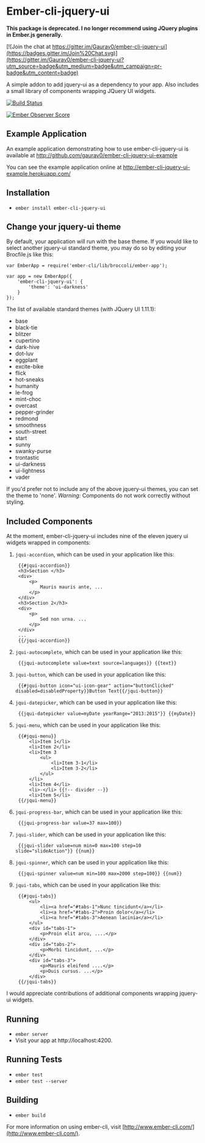 # Ember-cli-jquery-ui

**This package is deprecated. I no longer recommend using JQuery plugins in Ember.js generally.** 

[![Join the chat at https://gitter.im/Gaurav0/ember-cli-jquery-ui](https://badges.gitter.im/Join%20Chat.svg)](https://gitter.im/Gaurav0/ember-cli-jquery-ui?utm_source=badge&utm_medium=badge&utm_campaign=pr-badge&utm_content=badge)

A simple addon to add jquery-ui as a dependency to your app. Also includes a small library of components wrapping JQuery UI widgets.

[![Build Status](https://travis-ci.org/Gaurav0/ember-cli-jquery-ui.svg?branch=master)](https://travis-ci.org/Gaurav0/ember-cli-jquery-ui)

[![Ember Observer Score](http://emberobserver.com/badges/ember-cli-jquery-ui.svg)](http://emberobserver.com/addons/ember-cli-jquery-ui)

## Example Application

An example application demonstrating how to use ember-cli-jquery-ui is available at
http://github.com/gaurav0/ember-cli-jquery-ui-example

You can see the example application online at
http://ember-cli-jquery-ui-example.herokuapp.com/

## Installation

* `ember install ember-cli-jquery-ui`

## Change your jquery-ui theme

By default, your application will run with the base theme. If you would like to select another jquery-ui standard theme,
you may do so by editing your Brocfile.js like this:

    var EmberApp = require('ember-cli/lib/broccoli/ember-app');

    var app = new EmberApp({
        'ember-cli-jquery-ui': {
            'theme': 'ui-darkness'
        }
    });

The list of available standard themes (with JQuery UI 1.11.1):

* base
* black-tie
* blitzer
* cupertino
* dark-hive
* dot-luv
* eggplant
* excite-bike
* flick
* hot-sneaks
* humanity
* le-frog
* mint-choc
* overcast
* pepper-grinder
* redmond
* smoothness
* south-street
* start
* sunny
* swanky-purse
* trontastic
* ui-darkness
* ui-lightness
* vader

If you'd prefer not to include any of the above jquery-ui themes, you can set
the theme to 'none'. *Warning:* Components do not work correctly without styling.

## Included Components

At the moment, ember-cli-jquery-ui includes nine of the eleven jquery ui widgets wrapped in components:

1. `jqui-accordion`, which can be used in your application like this:

        {{#jqui-accordion}}
        <h3>Section </h3>
        <div>
            <p>
                Mauris mauris ante, ...
            </p>
        </div>
        <h3>Section 2</h3>
        <div>
            <p>
                Sed non urna. ...
            </p>
        </div>
        ...
        {{/jqui-accordion}}

2. `jqui-autocomplete`, which can be used in your application like this:

        {{jqui-autocomplete value=text source=languages}} {{text}}

3. `jqui-button`, which can be used in your application like this:

        {{#jqui-button icon="ui-icon-gear" action="buttonClicked" disabled=disabledProperty}}Button Text{{/jqui-button}}

4. `jqui-datepicker`, which can be used in your application like this:

        {{jqui-datepicker value=myDate yearRange="2013:2015"}} {{myDate}}
        
5. `jqui-menu`, which can be used in your application like this:

        {{#jqui-menu}}
            <li>Item 1</li>
            <li>Item 2</li>
            <li>Item 3
                <ul>
                    <li>Item 3-1</li>
                    <li>Item 3-2</li>
                </ul>
            </li>
            <li>Item 4</li>
            <li>-</li> {{!-- divider --}}
            <li>Item 5</li>
        {{/jqui-menu}}

6. `jqui-progress-bar`, which can be used in your application like this:

        {{jqui-progress-bar value=37 max=100}}

7. `jqui-slider`, which can be used in your application like this:

        {{jqui-slider value=num min=0 max=100 step=10 slide="slideAction"}} {{num}}

8. `jqui-spinner`, which can be used in your application like this:

        {{jqui-spinner value=num min=100 max=2000 step=100}} {{num}}
        
9. `jqui-tabs`, which can be used in your application like this:

        {{#jqui-tabs}}
            <ul>
                <li><a href="#tabs-1">Nunc tincidunt</a></li>
                <li><a href="#tabs-2">Proin dolor</a></li>
                <li><a href="#tabs-3">Aenean lacinia</a></li>
            </ul>
            <div id="tabs-1">
                <p>Proin elit arcu, ....</p>
            </div>
            <div id="tabs-2">
                <p>Morbi tincidunt, ...</p>
            </div>
            <div id="tabs-3">
                <p>Mauris eleifend ....</p>
                <p>Duis cursus. ...</p>
            </div>
        {{/jqui-tabs}}

I would appreciate contributions of additional components wrapping jquery-ui widgets.

## Running

* `ember server`
* Visit your app at http://localhost:4200.

## Running Tests

* `ember test`
* `ember test --server`

## Building

* `ember build`

For more information on using ember-cli, visit [http://www.ember-cli.com/](http://www.ember-cli.com/).
